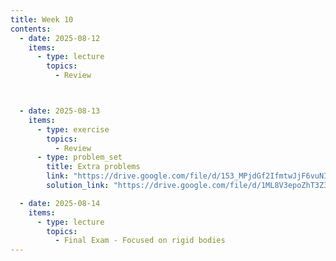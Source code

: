 ```yaml
---
title: Week 10
contents:
  - date: 2025-08-12
    items:
      - type: lecture
        topics:
          - Review



  - date: 2025-08-13
    items:
      - type: exercise
        topics: 
          - Review
      - type: problem_set
        title: Extra problems
        link: "https://drive.google.com/file/d/153_MPjdGf2IfmtwJjF6vuNIHRWeUUMBd/view?usp=sharing"
        solution_link: "https://drive.google.com/file/d/1ML8V3epoZhT3Z3j4Ax_lC6su8P5bMcmB/view?usp=sharing"

  - date: 2025-08-14
    items:
      - type: lecture
        topics:
          - Final Exam - Focused on rigid bodies
---
```

